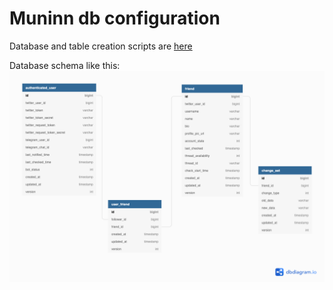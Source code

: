 # Muninn db configuration

Database and table creation scripts are [here](create-tables.sql)

Database schema like this: ![](./muninn.png)